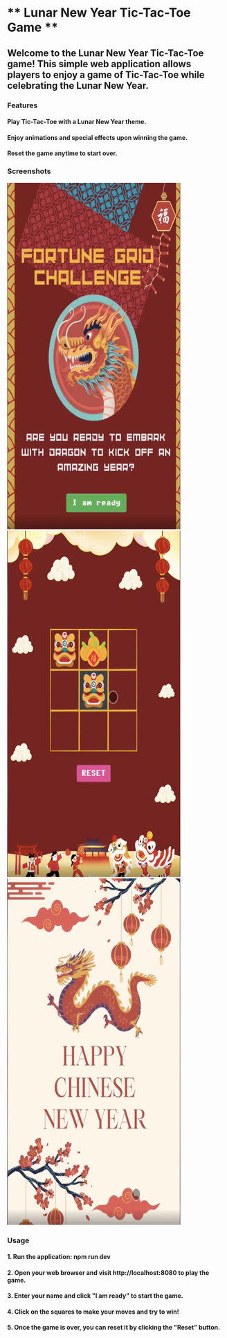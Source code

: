 # ** Lunar New Year Tic-Tac-Toe Game **
## Welcome to the Lunar New Year Tic-Tac-Toe game! This simple web application allows players to enjoy a game of Tic-Tac-Toe while celebrating the Lunar New Year.

### Features
#### Play Tic-Tac-Toe with a Lunar New Year theme.
#### Enjoy animations and special effects upon winning the game.
#### Reset the game anytime to start over.

### Screenshots

<img src="ticTacToe/src/Screenshots/One.png" width="400" height="800">
<img src="ticTacToe/src/Screenshots/Two.png" width="400" height="800">
<img src="ticTacToe/src/Screenshots/Three.png" width="400" height="800">



### Usage
#### 1. Run the application: npm run dev
#### 2. Open your web browser and visit http://localhost:8080 to play the game.
#### 3. Enter your name and click "I am ready" to start the game.
#### 4. Click on the squares to make your moves and try to win!
#### 5. Once the game is over, you can reset it by clicking the "Reset" button.
